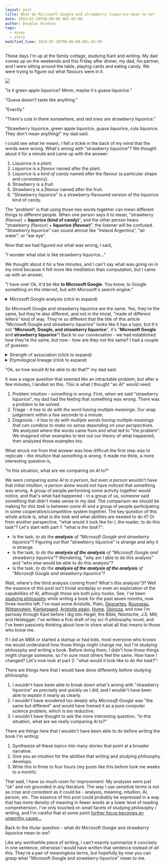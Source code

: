 ```yaml
---
layout: post
title: What do Microsoft Google and strawberry liquorice mean to me?
date: 2024-07-20T00:00:00.001-05:00
author: Douglas Hindson
tags:
  - essay
  - story
modified_time: 2024-07-20T00:00:00.001-05:00
---
```

These days I'm up at the family cottage, studying Kant and writing. My dad comes up on the weekends and this Friday after dinner, my dad, his partner, and I were sitting around the table, playing cards and eating candy. We were trying to figure out what flavours were in it.

<img src="https://i.imgur.com/aLfkxH2.png">

"Is it green apple liquorice? Mmm, maybe it's guava liquorice." 

"Guava doesn't taste like anything."

"Exactly."

"There's cola in there somewhere, and red ones are strawberry liquorice."

"Strawberry liquorice, green apple liquorice, guava liquorice, cola liquorice. They don't mean anything!" my dad said.

I could see what he meant, I felt a tickle in the back of my mind that the words were wrong. What's wrong with "strawberry liquorice"? We thought about it for a minute and came up with the answer:

1. Liquorice is a *plant*.
2. Liquorice is a *flavour* named after the plant.
3. Liquorice is a *kind of candy* named after the flavour (a particular shape and consistency).
4. Strawberry is a *fruit*.
5. Strawberry is a *flavour* named after the fruit.
6. "Strawberry liquorice" is a strawberry-flavoured version of the liquorice kind of candy.

The "problem" is that using those two words together can mean different things to different people. When one person says it to mean, "strawberry (flavour) + **liquorice (kind of candy)**", and the other person hears "strawberry (flavour) + **liquorice (flavour)**", the listener will be confused. "Strawberry liquorice" can sound almost like "Ireland Argentina", "air water", or "ear eye".

Now that we had figured out what was wrong, I said,

"I wonder what else is like strawberry liquorice..."

We thought about it for a few minutes, and I can't say what was going on in my mind because it felt more like meditation than computation, but I came up with an answer,

"I have one! Ok, it'd be like **to Microsoft Google**. You know, to Google something on the internet, but with Microsoft's search engine."

<details>
<summary>Microsoft Google analysis (click to expand)</summary>

1. Google is a tech *company*.<br/>
2. Google is a *search engine* product named after the company.<br/>
3. Google is a *verb* named after the product that means "to search using a search engine".<br/>
4. Microsoft is a tech *company*.<br/>
5. Microsoft has a *search engine* product called Bing, not Microsoft.<br/>
6. Microsoft Google could be a *verb* that means, "to search using Microsoft's search engine".
</details>

So Microsoft Google and strawberry liquorice are the same. Yes, they're the same, but they're also different, and not in the trivial, "made of different letters" kind of way. They're so different that the title of this article "Microsoft Google and strawberry liquorice" looks like it has a typo, but it's not "**Microsoft, Google, and strawberry liquorice**", it's "**Microsoft Google** and **strawberry liquorice**"! Back to our conversation - we had established how they're the same, but now - how are they not the same? I had a couple of guesses:

<details>
<summary>Strength of association (click to expand)</summary>
When you hear the word, "Microsoft", you don't think, "search engine product", so no one is going to hear "Microsoft Google" and think *search engine + verb* or *search engine + search engine*. When you hear the word "strawberry", you do think "flavour", so people could legitimately hear "strawberry liquorice" and think either *flavour + kind of candy* or *flavour + flavour*. 
</details>

<details>
<summary>Etymological lineage (click to expand)</summary>

Liquorice went "plant -> flavour -> type of candy".<br/>
Google went "company -> product -> verb".<br/><br/>

To Uber, to Deliveroo, to Xerox, to Skype, to Tinder, to Instagram... There are so many words that have gone "company -> product -> verb" that at this point, it's an old-school trope in the tech industry.<br/><br/>

Whereas for "plant -> flavour -> type of candy", I could only find two examples with some after-the-conversation help from ChatGPT - *mint* and *cola* (cola is a kind of beverage, not candy). ChatGPT also suggested *vanilla*, which feels similarly rare "plant -> flavour -> type of choice" (vanilla is a plain, default, inoffensive type of choice).
</details>

"Ok, so how would AI be able to do that?" my dad said.

It was a vague question that seemed like an intractable problem, but after a few minutes, I landed on this. This is what I thought "an AI" would need:

1. Problem intuition - *something is wrong*. First, when we said "strawberry liquorice", my dad had the feeling that something was wrong. There was a problem to be solved.
2. Triage - *it has to do with the word having multiple meanings*. Our snap judgement within a few seconds to a minute. 
3. Diagnosis - *it has to do with multiple words having multiple meanings that can combine to make no sense depending on your perspectives*. We analyzed where the words came from and what led to "the problem". We imagined other examples to test out our theory of what happened, then analyzed those examples too.

What struck me from that answer was how difficult the first step was to replicate - the intuition that *something is wrong*. It made me think, a more interesting question is,

"In this situation, what are we comparing *an AI* to?"

We were comparing *some AI* to *a person*, but even *a person* wouldn't have that initial intuition, *a person* alone would not have noticed that something was wrong. A group of people performing some activity together would notice, and that's what had happened - in a group of us, someone said something that didn't make sense to my dad. The comparison we should be making for *this task* is between *some AI* and a group of people participating in some cooperative/competitive system together. The key question of this whole article is, what is *the task* and what abilities are needed to do it? Or from another perspective, "what would it look like for I, the reader, to do this task"? Let's start with part 1: "what is *the task*?":

* Is the task, *to do the **analysis** of "Microsoft Google and strawberry liquorice"*? Figuring out that "strawberry liquorice" is strange and why it is strange.
* Is the task, *to do the **analysis of the analysis** of "Microsoft Google and strawberry liquorice"*? Wondering, "why am I able to do this analysis" and "who else would be able to do this analysis"?
* Is the task, *to do the **analysis of the analysis of the analysis** of "Microsoft Google and strawberry liquorice"*?

Wait, where's the third analysis coming from? What's this analysis^3? Well the essence of this post isn't trivial wordplay or even an exploration of the capabilities of AI, although those are both juicy hooks. See, I've been [studying philosophy](/2024-02-16-philosophy-study) while writing a book for the past seven months, now three months left. I've read some Aristotle, Plato, [Descartes](/2024-01-25-Descartes-study-notes), [Rousseau](/2024-02-08-Rousseau-study-notes), [Wittgenstein](/2024-03-08-Wittgenstein-study-notes), [Kierkegaard](/2024-03-31-Kierkegaard-study-notes), [Aristotle again](/2024-04-31-Aristotle-study-notes-2), [Hume](/2024-05-31-Hume-study-notes), [Spinoza](/2024-06-12-Spinoza-study-notes), and now I'm partway through Kant before I dig into Hegel, the Bible, Nieztsche, J.S. Mill, and Heidegger. I've written a first draft of my sci-fi philosophy novel, and I've been passively thinking about how to share what all that means to those who know me.

If I did an MBA or started a startup or had kids, most everyone who knows me would understand how those things might change me, but I'm studying philosophy and writing a book. Before doing them, I didn't how those things might change someone, so I'm sure most others feel the same. How have I changed? Let's now look at part 2: "what would it look like to do *the task*?":

There are things here that I would have done differently before studying philosophy:
1. I wouldn't have been able to break down what's wrong with "strawberry liquorice" as precisely and quickly as I did, and I wouldn't have been able to explain it nearly as clearly.
2. I wouldn't have wondered too deeply why *Microsoft Google* was "the same but different" and would have framed it as a pure computer science problem, which is too reductive.
3. I wouldn't have thought to ask the more interesting question, "in this situation, what are we really comparing *AI* to?"

There are things here that I wouldn't have been able to do before writing the book I'm writing:
1. Synthesize all these topics into many stories that point at a broader narrative.
2. Give you an intuition for the abilities that writing and studying philosophy develops.
3. Write this in three to four hours (my posts like this before took me weeks to a month).

That said, I have so much room for improvement. My analyses were just "ok" and not grounded in any literature. The way I use sensitive terms is not as crisp and consistent as it could be - analysis, meaning, intuition, AI, person, etc. The essence of this post could probably be expressed in a way that has more density of meaning in fewer words at a lower level of reading comprehension, I've only touched on small facets of studying philosophy / writing, and I'm careful that at some point [further focus becomes an unworthy cause...](/2024-07-06-artists)

Back to the titular question - what do Microsoft Google and strawberry liquorice mean to me?

Like any worthwhile piece of writing, I can't exactly summarize it concisely in one sentence, otherwise I would have written that sentence instead of *all this*. They're a pair of meaningless terms, but hopefully by now you can grasp what "Microsoft Google and strawberry liquorice" mean to me.
